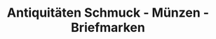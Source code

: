 ---
title: "Antiquitäten Schmuck - Münzen - Briefmarken"
url: /hannover/antiquitaeten-schmuck-muenzen-briefmarken/
shop: Antiquitäten
---